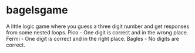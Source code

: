 # bagelsgame
A little logic game where you guess a three digit number and get responses from some nested loops.
Pico   - One digit is correct and in the wrong place.
Fermi  - One digit is correct and in the right place.
Bagles - No digits are correct.
